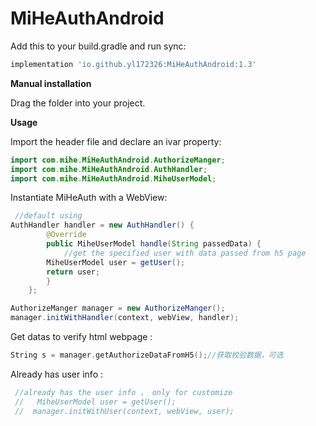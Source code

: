 # MiHeAuthAndroid



Add this to your build.gradle and run sync:

```groovy
implementation 'io.github.yl172326:MiHeAuthAndroid:1.3'
```

**Manual installation**

Drag the folder into your project.

**Usage**

Import the header file and declare an ivar property:

```java
import com.mihe.MiHeAuthAndroid.AuthorizeManger;
import com.mihe.MiHeAuthAndroid.AuthHandler;
import com.mihe.MiHeAuthAndroid.MiheUserModel;
```


Instantiate MiHeAuth with a WebView:

```java
 //default using
AuthHandler handler = new AuthHandler() {
        @Override
        public MiheUserModel handle(String passedData) {
    		//get the specified user with data passed from h5 page
        MiheUserModel user = getUser();
        return user;
        }
    };

AuthorizeManger manager = new AuthorizeManger();
manager.initWithHandler(context, webView, handler);

```

Get  datas to verify html webpage :

```objective-c
String s = manager.getAuthorizeDataFromH5();//获取校验数据，可选
```

Already  has user info :

```java
 //already has the user info ， only for customize
 //   MiheUserModel user = getUser();
 //  manager.initWithUser(context, webView, user);
```

